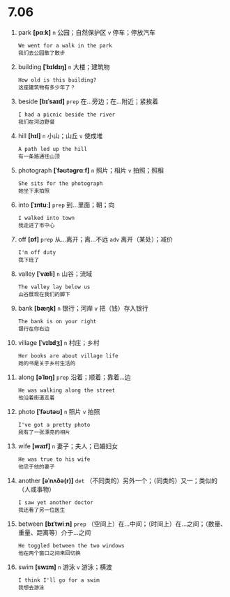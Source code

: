 # 7.06


1. park **[pɑːk]** `n` 公园；自然保护区 `v` 停车；停放汽车
    ```
    We went for a walk in the park
    我们去公园散了散步
    ```

2. building **[ˈbɪldɪŋ]** `n` 大楼；建筑物
    ```
    How old is this building?
    这座建筑物有多少年了？
    ```

3. beside **[bɪˈsaɪd]** `prep` 在...旁边；在...附近；紧挨着
    ```
    I had a picnic beside the river
    我们在河边野餐
    ```

4. hill **[hɪl]** `n` 小山；山丘 `v` 使成堆
    ```
    A path led up the hill
    有一条路通往山顶
    ```

5. photograph **[ˈfəʊtəɡrɑːf]** `n` 照片；相片 `v` 拍照；照相
    ```
    She sits for the photograph
    她坐下来拍照
    ```

6. into **[ˈɪntuː]** `prep` 到...里面；朝；向
    ```
    I walked into town
    我走进了市中心
    ```

7. off **[ɒf]** `prep` 从...离开；离...不远 `adv` 离开（某处）；减价
    ```
    I'm off duty
    我下班了
    ```

8. valley **[ˈvæli]** `n` 山谷；流域
    ```
    The valley lay below us
    山谷展现在我们的脚下
    ```

9. bank **[bæŋk]** `n` 银行；河岸 `v` 把（钱）存入银行
    ```
    The bank is on your right
    银行在你右边
    ```

10. village **[ˈvɪlɪdʒ]** `n` 村庄；乡村
    ```
    Her books are about village life
    她的书是关于乡村生活的
    ```

11. along **[əˈlɒŋ]** `prep` 沿着；顺着；靠着...边
    ```
    He was walking along the street
    他沿着街道走着
    ```

12. photo **[ˈfəʊtəʊ]** `n` 照片 `v` 拍照
    ```
    I've got a pretty photo
    我有了一张漂亮的相片
    ```

13. wife **[waɪf]** `n` 妻子；夫人；已婚妇女
    ```
    He was true to his wife
    他忠于他的妻子
    ```

14. another **[əˈnʌðə(r)]** `det` （不同类的）另外一个；（同类的）又一；类似的（人或事物）
    ```
    I saw yet another doctor
    我还看了另一位医生
    ```

15. between **[bɪˈtwiːn]** `prep` （空间上）在...中间；（时间上）在...之间；（数量、重量、距离等）介于...之间
    ```
    He toggled between the two windows
    他在两个窗口之间来回切换
    ```

16. swim **[swɪm]** `n` 游泳 `v` 游泳；横渡
    ```
    I think I'll go for a swim
    我想去游泳
    ```
